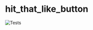 # hit_that_like_button
![Tests](https://github.com/gspaul6/hit_that_like_button/actions/workflows/tests.yml/badge.svg)
